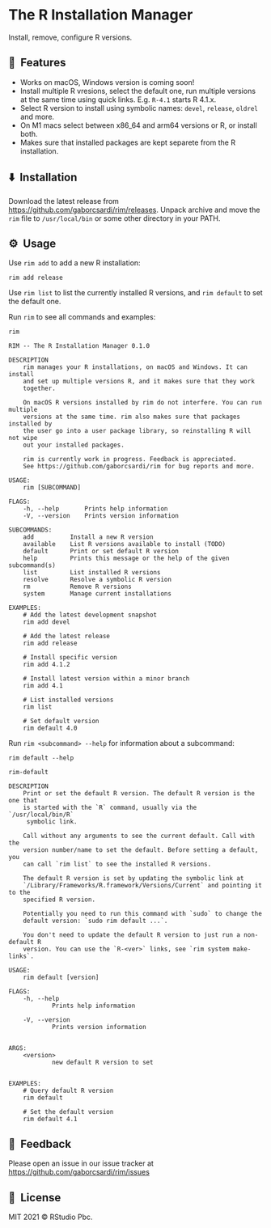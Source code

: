 
# The R Installation Manager

Install, remove, configure R versions.

## 🚀&nbsp; Features

* Works on macOS, Windows version is coming soon!
* Install multiple R vresions, select the default one, run multiple
  versions at the same time using quick links. E.g. `R-4.1` starts
  R 4.1.x.
* Select R version to install using symbolic names: `devel`, `release`,
  `oldrel` and more.
* On M1 macs select between x86_64 and arm64 versions or R, or install both.
* Makes sure that installed packages are kept separete from the R
  installation.

## ⬇️&nbsp; Installation

Download the latest release from https://github.com/gaborcsardi/rim/releases.
Unpack archive and move the `rim` file to `/usr/local/bin` or some other
directory in your PATH.

## ⚙️&nbsp; Usage

Use `rim add` to add a new R installation:

```
rim add release
```

Use `rim list` to list the currently installed R versions, and `rim default`
to set the default one.

Run `rim` to see all commands and examples:

```
rim
```

```
RIM -- The R Installation Manager 0.1.0

DESCRIPTION
    rim manages your R installations, on macOS and Windows. It can install
    and set up multiple versions R, and it makes sure that they work
    together.

    On macOS R versions installed by rim do not interfere. You can run multiple
    versions at the same time. rim also makes sure that packages installed by
    the user go into a user package library, so reinstalling R will not wipe
    out your installed packages.

    rim is currently work in progress. Feedback is appreciated.
    See https://github.com/gaborcsardi/rim for bug reports and more.

USAGE:
    rim [SUBCOMMAND]

FLAGS:
    -h, --help       Prints help information
    -V, --version    Prints version information

SUBCOMMANDS:
    add          Install a new R version
    available    List R versions available to install (TODO)
    default      Print or set default R version
    help         Prints this message or the help of the given subcommand(s)
    list         List installed R versions
    resolve      Resolve a symbolic R version
    rm           Remove R versions
    system       Manage current installations

EXAMPLES:
    # Add the latest development snapshot
    rim add devel

    # Add the latest release
    rim add release

    # Install specific version
    rim add 4.1.2

    # Install latest version within a minor branch
    rim add 4.1

    # List installed versions
    rim list

    # Set default version
    rim default 4.0
```

Run `rim <subcommand> --help` for information about a subcommand:

```
rim default --help
```

```
rim-default

DESCRIPTION
    Print or set the default R version. The default R version is the one that
    is started with the `R` command, usually via the `/usr/local/bin/R`
     symbolic link.

    Call without any arguments to see the current default. Call with the
    version number/name to set the default. Before setting a default, you
    can call `rim list` to see the installed R versions.

    The default R version is set by updating the symbolic link at
    `/Library/Frameworks/R.framework/Versions/Current` and pointing it to the
    specified R version.

    Potentially you need to run this command with `sudo` to change the
    default version: `sudo rim default ...`.

    You don't need to update the default R version to just run a non-default R
    version. You can use the `R-<ver>` links, see `rim system make-links`.

USAGE:
    rim default [version]

FLAGS:
    -h, --help
            Prints help information

    -V, --version
            Prints version information


ARGS:
    <version>
            new default R version to set


EXAMPLES:
    # Query default R version
    rim default

    # Set the default version
    rim default 4.1
```

## 🤝&nbsp; Feedback

Please open an issue in our issue tracker at
https://github.com/gaborcsardi/rim/issues

## 📘&nbsp; License

MIT 2021 © RStudio Pbc.
